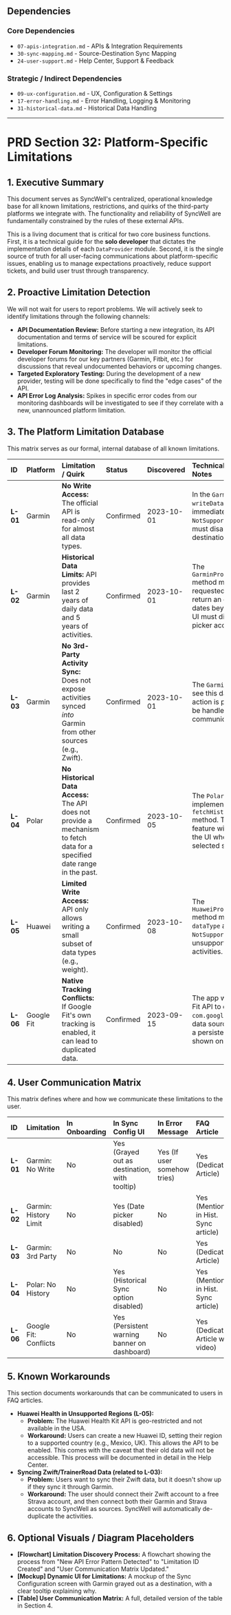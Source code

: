 ## Dependencies

### Core Dependencies
- `07-apis-integration.md` - APIs & Integration Requirements
- `30-sync-mapping.md` - Source-Destination Sync Mapping
- `24-user-support.md` - Help Center, Support & Feedback

### Strategic / Indirect Dependencies
- `09-ux-configuration.md` - UX, Configuration & Settings
- `17-error-handling.md` - Error Handling, Logging & Monitoring
- `31-historical-data.md` - Historical Data Handling

---

# PRD Section 32: Platform-Specific Limitations

## 1. Executive Summary

This document serves as SyncWell's centralized, operational knowledge base for all known limitations, restrictions, and quirks of the third-party platforms we integrate with. The functionality and reliability of SyncWell are fundamentally constrained by the rules of these external APIs.

This is a living document that is critical for two core business functions. First, it is a technical guide for the **solo developer** that dictates the implementation details of each `DataProvider` module. Second, it is the single source of truth for all user-facing communications about platform-specific issues, enabling us to manage expectations proactively, reduce support tickets, and build user trust through transparency.

## 2. Proactive Limitation Detection

We will not wait for users to report problems. We will actively seek to identify limitations through the following channels:
*   **API Documentation Review:** Before starting a new integration, its API documentation and terms of service will be scoured for explicit limitations.
*   **Developer Forum Monitoring:** The developer will monitor the official developer forums for our key partners (Garmin, Fitbit, etc.) for discussions that reveal undocumented behaviors or upcoming changes.
*   **Targeted Exploratory Testing:** During the development of a new provider, testing will be done specifically to find the "edge cases" of the API.
*   **API Error Log Analysis:** Spikes in specific error codes from our monitoring dashboards will be investigated to see if they correlate with a new, unannounced platform limitation.

## 3. The Platform Limitation Database

This matrix serves as our formal, internal database of all known limitations.

| ID | Platform | Limitation / Quirk | Status | Discovered | Technical Implementation Notes |
| :--- | :--- | :--- | :--- | :--- | :--- |
| **L-01** | Garmin | **No Write Access:** The official API is read-only for almost all data types. | Confirmed | 2023-10-01 | In the `GarminProvider`, the `writeData()` method should immediately throw a `NotSupportedError`. The UI must disable Garmin as a destination option. |
| **L-02** | Garmin | **Historical Data Limits:** API provides last 2 years of daily data and 5 years of activities. | Confirmed | 2023-10-01 | The `GarminProvider.fetchData()` method must check the requested date range and return an empty array for dates beyond the limit. The UI must disable the date picker accordingly. |
| **L-03** | Garmin | **No 3rd-Party Activity Sync:** Does not expose activities synced *into* Garmin from other sources (e.g., Zwift). | Confirmed | 2023-10-01 | The `GarminProvider` cannot see this data. No technical action is possible, this must be handled via user communication. |
| **L-04** | Polar | **No Historical Data Access:** The API does not provide a mechanism to fetch data for a specified date range in the past. | Confirmed | 2023-10-05 | The `PolarProvider` will not implement the `fetchHistoricalData` method. The Historical Sync feature will be disabled in the UI when Polar is the selected source. |
| **L-05** | Huawei | **Limited Write Access:** API only allows writing a small subset of data types (e.g., weight). | Confirmed | 2023-10-08 | The `HuaweiProvider.writeData()` method must check the `dataType` and throw a `NotSupportedError` for unsupported types like activities. |
| **L-06** | Google Fit| **Native Tracking Conflicts:** If Google Fit's own tracking is enabled, it can lead to duplicated data. | Confirmed | 2023-09-15 | The app will use the Google Fit API to check if `com.google.android.gms` is a data source for steps. If so, a persistent warning will be shown on the dashboard. |

## 4. User Communication Matrix

This matrix defines where and how we communicate these limitations to the user.

| ID | Limitation | In Onboarding | In Sync Config UI | In Error Message | FAQ Article |
| :--- | :--- | :--- | :--- | :--- | :--- |
| **L-01** | Garmin: No Write | No | Yes (Grayed out as destination, with tooltip) | Yes (If user somehow tries) | Yes (Dedicated Article) |
| **L-02** | Garmin: History Limit| No | Yes (Date picker disabled) | No | Yes (Mentioned in Hist. Sync article) |
| **L-03** | Garmin: 3rd Party | No | No | No | Yes (Dedicated Article) |
| **L-04** | Polar: No History| No | Yes (Historical Sync option disabled) | No | Yes (Mentioned in Hist. Sync article) |
| **L-06** | Google Fit: Conflicts| No | Yes (Persistent warning banner on dashboard) | No | Yes (Dedicated Article with video) |

## 5. Known Workarounds

This section documents workarounds that can be communicated to users in FAQ articles.

*   **Huawei Health in Unsupported Regions (L-05):**
    *   **Problem:** The Huawei Health Kit API is geo-restricted and not available in the USA.
    *   **Workaround:** Users can create a new Huawei ID, setting their region to a supported country (e.g., Mexico, UK). This allows the API to be enabled. This comes with the caveat that their old data will not be accessible. This process will be documented in detail in the Help Center.
*   **Syncing Zwift/TrainerRoad Data (related to L-03):**
    *   **Problem:** Users want to sync their Zwift data, but it doesn't show up if they sync it through Garmin.
    *   **Workaround:** The user should connect their Zwift account to a free Strava account, and then connect both their Garmin and Strava accounts to SyncWell as sources. SyncWell will automatically de-duplicate the activities.

## 6. Optional Visuals / Diagram Placeholders
*   **[Flowchart] Limitation Discovery Process:** A flowchart showing the process from "New API Error Pattern Detected" to "Limitation ID Created" and "User Communication Matrix Updated."
*   **[Mockup] Dynamic UI for Limitations:** A mockup of the Sync Configuration screen with Garmin grayed out as a destination, with a clear tooltip explaining why.
*   **[Table] User Communication Matrix:** A full, detailed version of the table in Section 4.
